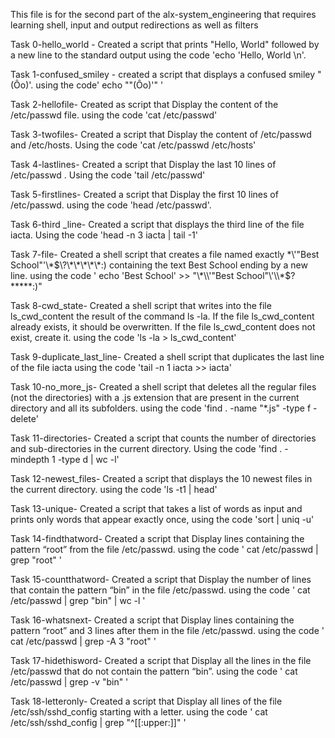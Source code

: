 This file is for the second part of the alx-system_engineering that requires learning shell, input and output redirections as well as filters

Task 0-hello_world - Created a script that prints "Hello, World" followed by a new line to the standard output using the code 'echo 'Hello, World \n'.

Task 1-confused_smiley - created a script that displays a confused smiley "(Ôo)'. using the code' echo "\"(Ôo)'" '

Task 2-hellofile- Created as script that Display the content of the /etc/passwd file. using the code 'cat /etc/passwd'

Task 3-twofiles- Created a script that Display the content of /etc/passwd and /etc/hosts. Using the code 'cat /etc/passwd /etc/hosts'

Task 4-lastlines- Created a script that Display the last 10 lines of /etc/passwd . Using the code 'tail /etc/passwd'

Task 5-firstlines- Created a script that Display the first 10 lines of /etc/passwd. using the code 'head /etc/passwd'.

Task 6-third _line- Created a script that displays the third line of the file iacta. Using the  code 'head -n 3 iacta | tail -1'

Task 7-file- Created a shell script that creates a file named exactly \*\\'"Best School"\'\\*$\?\*\*\*\*\*:) containing the text Best School ending by a new line. using the code ' echo 'Best School'  >> "\*\\'"Best School"\'\\*$\?\*\*\*\*\*:)"

Task 8-cwd_state- Created a shell script that writes into the file ls_cwd_content the result of the command ls -la. If the file ls_cwd_content already exists, it should be overwritten. If the file ls_cwd_content does not exist, create it. using the code 'ls -la > ls_cwd_content'

Task 9-duplicate_last_line- Created a shell script that duplicates the last line of the file iacta using the code 'tail -n 1 iacta >> iacta'

Task 10-no_more_js- Created a shell script that deletes all the regular files (not the directories) with a .js extension that are present in the current directory and all its subfolders.
using the code 'find . -name "*.js" -type f -delete'

Task 11-directories- Created a script that counts the number of directories and sub-directories in the current directory. Using the code 'find . -mindepth 1 -type d | wc -l'

Task 12-newest_files- Created a script that displays the 10 newest files in the current directory. using the code 'ls -t1 | head'

Task 13-unique- Created a script that takes a list of words as input and prints only words that appear exactly once, using the code 'sort | uniq -u'

Task 14-findthatword- Created a script that Display lines containing the pattern “root” from the file /etc/passwd. using the code ' cat /etc/passwd | grep "root" '

Task 15-countthatword- Created a script that Display the number of lines that contain the pattern “bin” in the file /etc/passwd. using the code ' cat /etc/passwd | grep "bin" | wc -l '

Task 16-whatsnext- Created a script that Display lines containing the pattern “root” and 3 lines after them in the file /etc/passwd. using the code ' cat /etc/passwd | grep -A 3 "root" '

Task 17-hidethisword- Created a script that Display all the lines in the file /etc/passwd that do not contain the pattern “bin”. using the code ' cat /etc/passwd | grep -v "bin" '

Task 18-letteronly- Created a script that Display all lines of the file /etc/ssh/sshd_config starting with a letter. using the code ' cat /etc/ssh/sshd_config | grep "^[[:upper:]]" '


